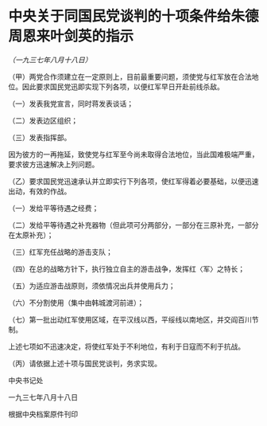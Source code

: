 # 中央关于同国民党谈判的十项条件给朱德周恩来叶剑英的指示

*（一九三七年八月十八日）*

（甲）两党合作须建立在一定原则上，目前最重要问题，须使党与红军放在合法地位。因此要求国民党迅即实现下列各项，以便红军早日开赴前线杀敌。

（一）发表我党宣言，同时蒋发表谈话；

（二）发表边区组织；

（三）发表指挥部。

因为彼方的一再拖延，致使党与红军至今尚未取得合法地位，当此国难极端严重，要求彼方迅速解决上列问题。

（乙）要求国民党迅速承认并立即实行下列各项，使红军得着必要基础，以便迅速出动，有效的作战。

（一）发给平等待遇之经费；

（二）发给平等待遇之补充器物（但此项可分两部分，一部分在三原补充，一部分在太原补充）；

（三）红军充任战略的游击支队；

（四）在总的战略方针下，执行独立自主的游击战争，发挥红〈军〉之特长；

（五）为适应游击战原则，须依情况出兵并使用兵力；

（六）不分割使用（集中由韩城渡河前进）；

（七）第一批出动红军使用区域，在平汉线以西，平绥线以南地区，并交阎百川节制。

上述七项如不迅速决定，将使红军处于不利地位，有利于日寇而不利于抗战。

（丙）请依据上述十项与国民党谈判，务求实现。

中央书记处

一九三七年八月十八日

根据中央档案原件刊印